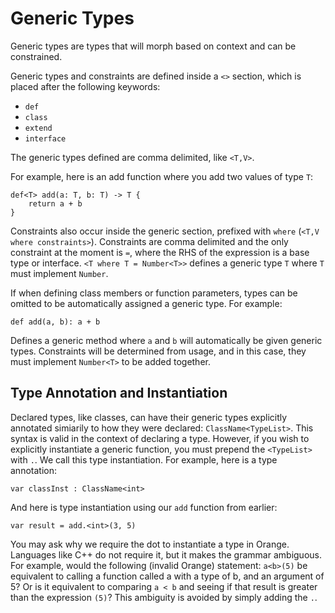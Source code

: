 # Generic Types

Generic types are types that will morph based on context and can be constrained.

Generic types and constraints are defined inside a `<>` section, which is placed after the following keywords:

- `def`
- `class`
- `extend`
- `interface`

The generic types defined are comma delimited, like `<T,V>`.

For example, here is an add function where you add two values of type `T`: 

```
def<T> add(a: T, b: T) -> T { 
	return a + b 
}
```

Constraints also occur inside the generic section, prefixed with `where` (`<T,V where constraints>`). Constraints are comma delimited and the only constraint at the moment is `=`, where the RHS of the expression is a base type or interface. `<T where T = Number<T>>` defines a generic type `T` where `T` must implement `Number`.

If when defining class members or function parameters, types can be omitted to be automatically assigned a generic type. For example:

```
def add(a, b): a + b
```

Defines a generic method where `a` and `b` will automatically be given generic types. Constraints will be determined from usage, and in this case, they must implement `Number<T>` to be added together.

## Type Annotation and Instantiation

Declared types, like classes, can have their generic types explicitly annotated simiarily to how they were declared: `ClassName<TypeList>`. This syntax is valid in the context of declaring a type. However, if you wish to explicitly instantiate a generic function, you must prepend the `<TypeList>` with `.`. We call this type instantiation. For example, here is a type annotation:

```
var classInst : ClassName<int> 
```

And here is type instantiation using our `add` function from earlier:

```
var result = add.<int>(3, 5)
```

You may ask why we require the dot to instantiate a type in Orange. Languages like C++ do not require it, but it makes the grammar ambiguous. For example, would the following (invalid Orange) statement: `a<b>(5)` be equivalent to calling a function called a with a type of b, and an argument of 5? Or is it equivalent to comparing `a < b` and seeing if that result is greater than the expression `(5)`? This ambiguity is avoided by simply adding the `.`. 
